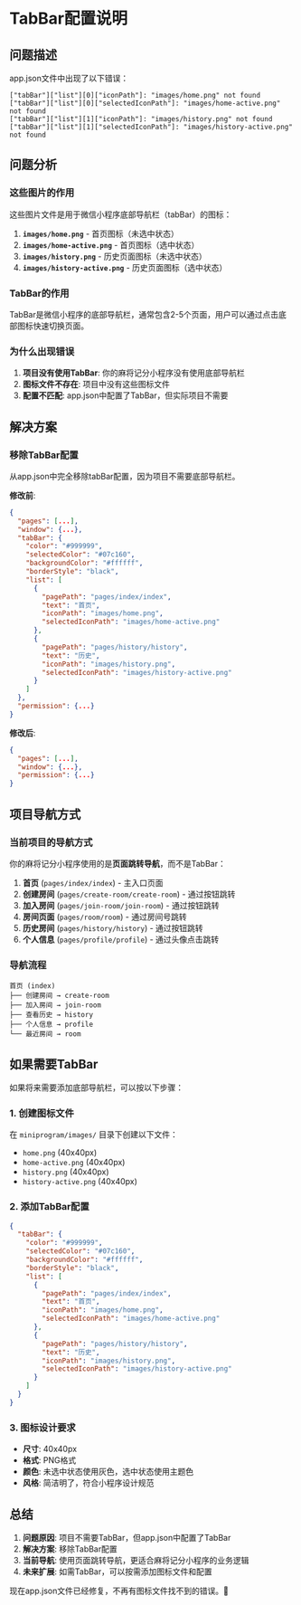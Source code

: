 # TabBar配置说明

## 问题描述

app.json文件中出现了以下错误：
```
["tabBar"]["list"][0]["iconPath"]: "images/home.png" not found
["tabBar"]["list"][0]["selectedIconPath"]: "images/home-active.png" not found
["tabBar"]["list"][1]["iconPath"]: "images/history.png" not found
["tabBar"]["list"][1]["selectedIconPath"]: "images/history-active.png" not found
```

## 问题分析

### 这些图片的作用

这些图片文件是用于微信小程序底部导航栏（tabBar）的图标：

1. **`images/home.png`** - 首页图标（未选中状态）
2. **`images/home-active.png`** - 首页图标（选中状态）
3. **`images/history.png`** - 历史页面图标（未选中状态）
4. **`images/history-active.png`** - 历史页面图标（选中状态）

### TabBar的作用

TabBar是微信小程序的底部导航栏，通常包含2-5个页面，用户可以通过点击底部图标快速切换页面。

### 为什么出现错误

1. **项目没有使用TabBar**: 你的麻将记分小程序没有使用底部导航栏
2. **图标文件不存在**: 项目中没有这些图标文件
3. **配置不匹配**: app.json中配置了TabBar，但实际项目不需要

## 解决方案

### 移除TabBar配置

从app.json中完全移除tabBar配置，因为项目不需要底部导航栏。

**修改前**:
```json
{
  "pages": [...],
  "window": {...},
  "tabBar": {
    "color": "#999999",
    "selectedColor": "#07c160",
    "backgroundColor": "#ffffff",
    "borderStyle": "black",
    "list": [
      {
        "pagePath": "pages/index/index",
        "text": "首页",
        "iconPath": "images/home.png",
        "selectedIconPath": "images/home-active.png"
      },
      {
        "pagePath": "pages/history/history",
        "text": "历史",
        "iconPath": "images/history.png",
        "selectedIconPath": "images/history-active.png"
      }
    ]
  },
  "permission": {...}
}
```

**修改后**:
```json
{
  "pages": [...],
  "window": {...},
  "permission": {...}
}
```

## 项目导航方式

### 当前项目的导航方式

你的麻将记分小程序使用的是**页面跳转导航**，而不是TabBar：

1. **首页** (`pages/index/index`) - 主入口页面
2. **创建房间** (`pages/create-room/create-room`) - 通过按钮跳转
3. **加入房间** (`pages/join-room/join-room`) - 通过按钮跳转
4. **房间页面** (`pages/room/room`) - 通过房间号跳转
5. **历史房间** (`pages/history/history`) - 通过按钮跳转
6. **个人信息** (`pages/profile/profile`) - 通过头像点击跳转

### 导航流程

```
首页 (index)
├── 创建房间 → create-room
├── 加入房间 → join-room
├── 查看历史 → history
├── 个人信息 → profile
└── 最近房间 → room
```

## 如果需要TabBar

如果将来需要添加底部导航栏，可以按以下步骤：

### 1. 创建图标文件

在 `miniprogram/images/` 目录下创建以下文件：
- `home.png` (40x40px)
- `home-active.png` (40x40px)
- `history.png` (40x40px)
- `history-active.png` (40x40px)

### 2. 添加TabBar配置

```json
{
  "tabBar": {
    "color": "#999999",
    "selectedColor": "#07c160",
    "backgroundColor": "#ffffff",
    "borderStyle": "black",
    "list": [
      {
        "pagePath": "pages/index/index",
        "text": "首页",
        "iconPath": "images/home.png",
        "selectedIconPath": "images/home-active.png"
      },
      {
        "pagePath": "pages/history/history",
        "text": "历史",
        "iconPath": "images/history.png",
        "selectedIconPath": "images/history-active.png"
      }
    ]
  }
}
```

### 3. 图标设计要求

- **尺寸**: 40x40px
- **格式**: PNG格式
- **颜色**: 未选中状态使用灰色，选中状态使用主题色
- **风格**: 简洁明了，符合小程序设计规范

## 总结

1. **问题原因**: 项目不需要TabBar，但app.json中配置了TabBar
2. **解决方案**: 移除TabBar配置
3. **当前导航**: 使用页面跳转导航，更适合麻将记分小程序的业务逻辑
4. **未来扩展**: 如需TabBar，可以按需添加图标文件和配置

现在app.json文件已经修复，不再有图标文件找不到的错误。🎉
